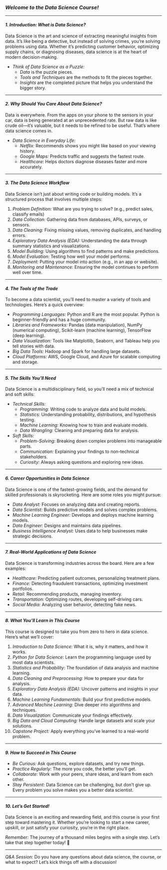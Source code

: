 ### *Welcome to the Data Science Course!*

---

#### *1. Introduction: What is Data Science?*
Data Science is the art and science of extracting meaningful insights from data. It’s like being a detective, but instead of solving crimes, you’re solving problems using data. Whether it’s predicting customer behavior, optimizing supply chains, or diagnosing diseases, data science is at the heart of modern decision-making.

- *Think of Data Science as a Puzzle:*
  - *Data* is the puzzle pieces.
  - *Tools and Techniques* are the methods to fit the pieces together.
  - *Insights* are the completed picture that helps you understand the bigger story.

---

#### *2. Why Should You Care About Data Science?*
Data is everywhere. From the apps on your phone to the sensors in your car, data is being generated at an unprecedented rate. But raw data is like crude oil—it’s valuable, but it needs to be refined to be useful. That’s where data science comes in.

- *Data Science in Everyday Life:*
  - *Netflix:* Recommends shows you might like based on your viewing history.
  - *Google Maps:* Predicts traffic and suggests the fastest route.
  - *Healthcare:* Helps doctors diagnose diseases faster and more accurately.

---

#### *3. The Data Science Workflow*
Data Science isn’t just about writing code or building models. It’s a structured process that involves multiple steps:

1. *Problem Definition:* What are you trying to solve? (e.g., predict sales, classify emails)
2. *Data Collection:* Gathering data from databases, APIs, surveys, or sensors.
3. *Data Cleaning:* Fixing missing values, removing duplicates, and handling errors.
4. *Exploratory Data Analysis (EDA):* Understanding the data through summary statistics and visualizations.
5. *Model Building:* Using algorithms to find patterns and make predictions.
6. *Model Evaluation:* Testing how well your model performs.
7. *Deployment:* Putting your model into action (e.g., in an app or website).
8. *Monitoring and Maintenance:* Ensuring the model continues to perform well over time.

---

#### *4. The Tools of the Trade*
To become a data scientist, you’ll need to master a variety of tools and technologies. Here’s a quick overview:

- *Programming Languages:* Python and R are the most popular. Python is beginner-friendly and has a huge community.
- *Libraries and Frameworks:* Pandas (data manipulation), NumPy (numerical computing), Scikit-learn (machine learning), TensorFlow (deep learning).
- *Data Visualization:* Tools like Matplotlib, Seaborn, and Tableau help you tell stories with data.
- *Big Data Tools:* Hadoop and Spark for handling large datasets.
- *Cloud Platforms:* AWS, Google Cloud, and Azure for scalable computing and storage.

---

#### *5. The Skills You’ll Need*
Data Science is a multidisciplinary field, so you’ll need a mix of technical and soft skills:

- *Technical Skills:*
  - *Programming:* Writing code to analyze data and build models.
  - *Statistics:* Understanding probability, distributions, and hypothesis testing.
  - *Machine Learning:* Knowing how to train and evaluate models.
  - *Data Wrangling:* Cleaning and preparing data for analysis.
- *Soft Skills:*
  - *Problem-Solving:* Breaking down complex problems into manageable parts.
  - *Communication:* Explaining your findings to non-technical stakeholders.
  - *Curiosity:* Always asking questions and exploring new ideas.

---

#### *6. Career Opportunities in Data Science*
Data Science is one of the fastest-growing fields, and the demand for skilled professionals is skyrocketing. Here are some roles you might pursue:

- *Data Analyst:* Focuses on analyzing data and creating reports.
- *Data Scientist:* Builds predictive models and solves complex problems.
- *Machine Learning Engineer:* Develops and deploys machine learning models.
- *Data Engineer:* Designs and maintains data pipelines.
- *Business Intelligence Analyst:* Uses data to help businesses make strategic decisions.

---

#### *7. Real-World Applications of Data Science*
Data Science is transforming industries across the board. Here are a few examples:

- *Healthcare:* Predicting patient outcomes, personalizing treatment plans.
- *Finance:* Detecting fraudulent transactions, optimizing investment portfolios.
- *Retail:* Recommending products, managing inventory.
- *Transportation:* Optimizing routes, developing self-driving cars.
- *Social Media:* Analyzing user behavior, detecting fake news.

---

#### *8. What You’ll Learn in This Course*
This course is designed to take you from zero to hero in data science. Here’s what we’ll cover:

1. *Introduction to Data Science:* What it is, why it matters, and how it works.
2. *Python for Data Science:* Learn the programming language used by most data scientists.
3. *Statistics and Probability:* The foundation of data analysis and machine learning.
4. *Data Cleaning and Preprocessing:* How to prepare your data for analysis.
5. *Exploratory Data Analysis (EDA):* Uncover patterns and insights in your data.
6. *Machine Learning Fundamentals:* Build your first predictive models.
7. *Advanced Machine Learning:* Dive deeper into algorithms and techniques.
8. *Data Visualization:* Communicate your findings effectively.
9. *Big Data and Cloud Computing:* Handle large datasets and scale your solutions.
10. *Capstone Project:* Apply everything you’ve learned to a real-world problem.

---

#### *9. How to Succeed in This Course*
- *Be Curious:* Ask questions, explore datasets, and try new things.
- *Practice Regularly:* The more you code, the better you’ll get.
- *Collaborate:* Work with your peers, share ideas, and learn from each other.
- *Stay Persistent:* Data Science can be challenging, but don’t give up. Every problem you solve makes you a better data scientist.

---

#### *10. Let’s Get Started!*
Data Science is an exciting and rewarding field, and this course is your first step toward mastering it. Whether you’re looking to start a new career, upskill, or just satisfy your curiosity, you’re in the right place.

*Remember:* The journey of a thousand miles begins with a single step. Let’s take that step together today! 🚀

---

*Q&A Session:* Do you have any questions about data science, the course, or what to expect? Let’s kick things off with a discussion!